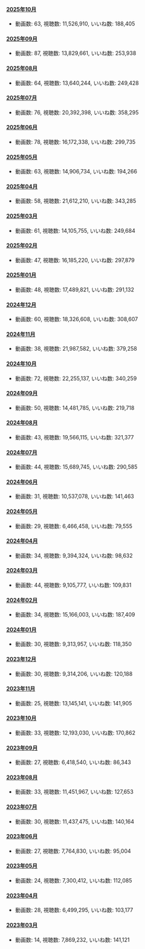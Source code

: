 #### [2025年10月](videos/202510 "wikilink")

-   動画数: 63, 視聴数: 11,526,910, いいね数: 188,405

#### [2025年09月](videos/202509 "wikilink")

-   動画数: 87, 視聴数: 13,829,661, いいね数: 253,938

#### [2025年08月](videos/202508 "wikilink")

-   動画数: 64, 視聴数: 13,640,244, いいね数: 249,428

#### [2025年07月](videos/202507 "wikilink")

-   動画数: 76, 視聴数: 20,392,398, いいね数: 358,295

#### [2025年06月](videos/202506 "wikilink")

-   動画数: 78, 視聴数: 16,172,338, いいね数: 299,735

#### [2025年05月](videos/202505 "wikilink")

-   動画数: 63, 視聴数: 14,906,734, いいね数: 194,266

#### [2025年04月](videos/202504 "wikilink")

-   動画数: 58, 視聴数: 21,612,210, いいね数: 343,285

#### [2025年03月](videos/202503 "wikilink")

-   動画数: 61, 視聴数: 14,105,755, いいね数: 249,684

#### [2025年02月](videos/202502 "wikilink")

-   動画数: 47, 視聴数: 16,185,220, いいね数: 297,879

#### [2025年01月](videos/202501 "wikilink")

-   動画数: 48, 視聴数: 17,489,821, いいね数: 291,132

#### [2024年12月](videos/202412 "wikilink")

-   動画数: 60, 視聴数: 18,326,608, いいね数: 308,607

#### [2024年11月](videos/202411 "wikilink")

-   動画数: 38, 視聴数: 21,987,582, いいね数: 379,258

#### [2024年10月](videos/202410 "wikilink")

-   動画数: 72, 視聴数: 22,255,137, いいね数: 340,259

#### [2024年09月](videos/202409 "wikilink")

-   動画数: 50, 視聴数: 14,481,785, いいね数: 219,718

#### [2024年08月](videos/202408 "wikilink")

-   動画数: 43, 視聴数: 19,566,115, いいね数: 321,377

#### [2024年07月](videos/202407 "wikilink")

-   動画数: 44, 視聴数: 15,689,745, いいね数: 290,585

#### [2024年06月](videos/202406 "wikilink")

-   動画数: 31, 視聴数: 10,537,078, いいね数: 141,463

#### [2024年05月](videos/202405 "wikilink")

-   動画数: 29, 視聴数: 6,466,458, いいね数: 79,555

#### [2024年04月](videos/202404 "wikilink")

-   動画数: 34, 視聴数: 9,394,324, いいね数: 98,632

#### [2024年03月](videos/202403 "wikilink")

-   動画数: 44, 視聴数: 9,105,777, いいね数: 109,831

#### [2024年02月](videos/202402 "wikilink")

-   動画数: 34, 視聴数: 15,166,003, いいね数: 187,409

#### [2024年01月](videos/202401 "wikilink")

-   動画数: 30, 視聴数: 9,313,957, いいね数: 118,350

#### [2023年12月](videos/202312 "wikilink")

-   動画数: 30, 視聴数: 9,314,206, いいね数: 120,188

#### [2023年11月](videos/202311 "wikilink")

-   動画数: 25, 視聴数: 13,145,141, いいね数: 141,905

#### [2023年10月](videos/202310 "wikilink")

-   動画数: 33, 視聴数: 12,193,030, いいね数: 170,862

#### [2023年09月](videos/202309 "wikilink")

-   動画数: 27, 視聴数: 6,418,540, いいね数: 86,343

#### [2023年08月](videos/202308 "wikilink")

-   動画数: 33, 視聴数: 11,451,967, いいね数: 127,653

#### [2023年07月](videos/202307 "wikilink")

-   動画数: 30, 視聴数: 11,437,475, いいね数: 140,164

#### [2023年06月](videos/202306 "wikilink")

-   動画数: 27, 視聴数: 7,764,830, いいね数: 95,004

#### [2023年05月](videos/202305 "wikilink")

-   動画数: 24, 視聴数: 7,300,412, いいね数: 112,085

#### [2023年04月](videos/202304 "wikilink")

-   動画数: 28, 視聴数: 6,499,295, いいね数: 103,177

#### [2023年03月](videos/202303 "wikilink")

-   動画数: 14, 視聴数: 7,869,232, いいね数: 141,121

